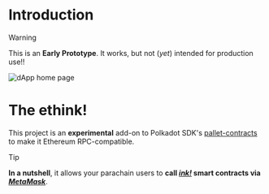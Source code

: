 # Introduction

> [!WARNING]
> This is an **Early Prototype**. It works, but not (*yet*) intended for production use!!


![dApp home page](/images/ink+mm.png)

# The ethink!

This project is an **experimental** add-on to Polkadot SDK's [pallet-contracts](https://github.com/paritytech/polkadot-sdk/tree/master/substrate/frame/contracts) to make it Ethereum RPC-compatible.

> [!TIP]
> **In a nutshell**, it allows your parachain users to **call <a href="https://use.ink/" target="_blank">_ink!_</a> smart contracts via <a href="https://metamask.io/" target="_blank">_MetaMask_**</a>. 

